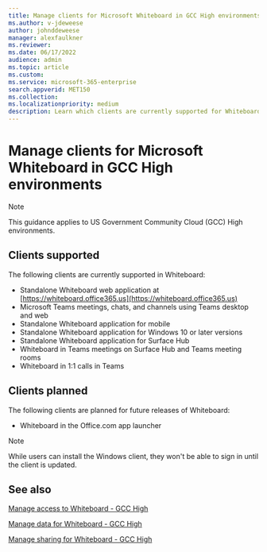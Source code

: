 ```yaml
---
title: Manage clients for Microsoft Whiteboard in GCC High environments
ms.author: v-jdeweese
author: johnddeweese
manager: alexfaulkner
ms.reviewer: 
ms.date: 06/17/2022
audience: admin
ms.topic: article
ms.custom: 
ms.service: microsoft-365-enterprise
search.appverid: MET150
ms.collection: 
ms.localizationpriority: medium
description: Learn which clients are currently supported for Whiteboard.
---
```


# Manage clients for Microsoft Whiteboard in GCC High environments

> [!NOTE]
> This guidance applies to US Government Community Cloud (GCC) High environments.

## Clients supported

The following clients are currently supported in Whiteboard:

- Standalone Whiteboard web application at [https://whiteboard.office365.us](https://whiteboard.office365.us)
- Microsoft Teams meetings, chats, and channels using Teams desktop and web
- Standalone Whiteboard application for mobile
- Standalone Whiteboard application for Windows 10 or later versions
- Standalone Whiteboard application for Surface Hub
- Whiteboard in Teams meetings on Surface Hub and Teams meeting rooms
- Whiteboard in 1:1 calls in Teams

## Clients planned

The following clients are planned for future releases of Whiteboard:

- Whiteboard in the Office.com app launcher

> [!NOTE]
> While users can install the Windows client, they won't be able to sign in until the client is updated.

## See also

[Manage access to Whiteboard - GCC High](manage-whiteboard-access-gcc-high.md)

[Manage data for Whiteboard - GCC High](manage-data-gcc-high.md)

[Manage sharing for Whiteboard - GCC High](manage-sharing-gcc-high.md)
